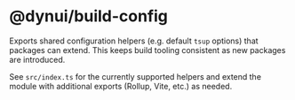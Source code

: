 # @dynui/build-config

Exports shared configuration helpers (e.g. default `tsup` options) that
packages can extend. This keeps build tooling consistent as new packages
are introduced.

See `src/index.ts` for the currently supported helpers and extend the
module with additional exports (Rollup, Vite, etc.) as needed.
